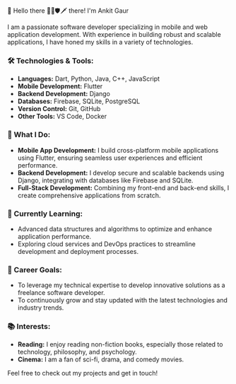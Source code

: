 👋 Hello there 🧙‍♂️🛡️🗡️ there! I'm Ankit Gaur

I am a passionate software developer specializing in mobile and web application development. With experience in building robust and scalable applications, I have honed my skills in a variety of technologies. 

### 🛠️ Technologies & Tools:

- **Languages:** Dart, Python, Java, C++, JavaScript
- **Mobile Development:** Flutter
- **Backend Development:** Django
- **Databases:** Firebase, SQLite, PostgreSQL
- **Version Control:** Git, GitHub
- **Other Tools:** VS Code, Docker

### 🚀 What I Do:

- **Mobile App Development:** I build cross-platform mobile applications using Flutter, ensuring seamless user experiences and efficient performance.
- **Backend Development:** I develop secure and scalable backends using Django, integrating with databases like Firebase and SQLite.
- **Full-Stack Development:** Combining my front-end and back-end skills, I create comprehensive applications from scratch.

### 🌱 Currently Learning:

- Advanced data structures and algorithms to optimize and enhance application performance.
- Exploring cloud services and DevOps practices to streamline development and deployment processes.

### 💼 Career Goals:

- To leverage my technical expertise to develop innovative solutions as a freelance software developer.
- To continuously grow and stay updated with the latest technologies and industry trends.

### 📚 Interests:

- **Reading:** I enjoy reading non-fiction books, especially those related to technology, philosophy, and psychology.
- **Cinema:** I am a fan of sci-fi, drama, and comedy movies.

Feel free to check out my projects and get in touch!


